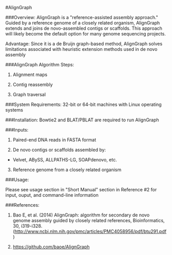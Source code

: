 #AlignGraph

###Overview:
AlignGraph is a "reference-assisted assembly approach."  Guided by a reference genome of a closely related organism, AlignGraph extends and joins de novo-assembled contigs or scaffolds.  This approach will likely become the default option for many genome sequencing projects.

Advantage: Since it is a de Bruijn graph-based method, AlignGraph solves limitations associated with heuristic extension methods used in de novo assembly 

###AlignGraph Algorithm Steps:

1. Alignment maps

2. Contig reassembly

3. Graph traversal

###System Requirements:
32-bit or 64-bit machines with Linux operating systems

###Installation:
Bowtie2 and BLAT/PBLAT are required to run AlignGraph

###Inputs:

1. Paired-end DNA reads in FASTA format

2. De novo contigs or scaffolds assembled by:

  * Velvet, ABySS, ALLPATHS-LG, SOAPdenovo, etc.

3. Reference genome from a closely related organism

###Usage:

Please see usage section in "Short Manual" section in Reference #2 for input, ouput, and command-line information

###References:
1. Bao E, et al. (2014) AlignGraph: algorithm for secondary de novo genome assembly guided by closely related references, Bioinformatics, 30, i319-i328. (http://www.ncbi.nlm.nih.gov/pmc/articles/PMC4058956/pdf/btu291.pdf)

2. https://github.com/baoe/AlignGraph

